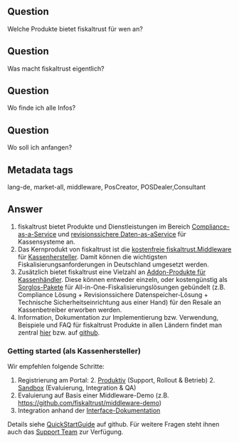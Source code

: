 ## Question

Welche Produkte bietet fiskaltrust für wen an?

## Question

Was macht fiskaltrust eigentlich?

## Question

Wo finde ich alle Infos?

## Question

Wo soll ich anfangen?

## Metadata tags

lang-de, market-all, middleware, PosCreator, POSDealer,Consultant

## Answer

1. fiskaltrust bietet Produkte und Dienstleistungen im Bereich [Compliance-as-a-Service](https://github.com/fiskaltrust/productdescription-de-doc/blob/master/compliance-as-a-service/overview.md) und [revisionssichere Daten-as-aService](https://github.com/fiskaltrust/productdescription-de-doc/blob/master/revisionssichere-daten-as-a-service/overview.md) für Kassensysteme an.
2. Das Kernprodukt von fiskaltrust ist die [kostenfreie fiskaltrust.Middleware](https://github.com/fiskaltrust/productdescription-de-doc/blob/master/compliance-as-a-service/produkte/4445-0003-lokal-installierte-middleware.md) für [Kassenhersteller](https://github.com/fiskaltrust/productdescription-de-doc/blob/master/angebote-nach-kundensegment/Kassenhersteller.md). Damit können die wichtigsten Fiskalisierungsanforderungen in Deutschland umgesetzt werden. 
3. Zusätzlich bietet fiskaltrust eine Vielzahl an [Addon-Produkte für Kassenhändler](https://github.com/fiskaltrust/productdescription-de-doc/blob/master/angebote-nach-kundensegment/Kassenhaendler.md). Diese können entweder einzeln, oder kostengünstig als [Sorglos-Pakete](https://github.com/fiskaltrust/productdescription-de-doc/tree/master/produkt-bundles) für All-in-One-Fiskalisierungslösungen gebündelt (z.B. Compliance Lösung + Revisionssichere Datenspeicher-Lösung + Technische Sicherheitseinrichtung aus einer Hand) für den Resale an Kassenbetreiber erworben werden.
4. Information, Dokumentation zur Implementierung bzw. Verwendung, Beispiele und FAQ für fiskaltrust Produkte in allen Ländern findet man zentral [hier](https://docs.fiskaltrust.cloud/) bzw. auf [github](https://github.com/fiskaltrust).

### Getting started (als Kassenhersteller)

Wir empfehlen folgende Schritte:

1. Registrierung am Portal:
   2. [Produktiv](https://portal.fiskaltrust.de/) (Support, Rollout & Betrieb)
   2. [Sandbox](https://portal-sandbox.fiskaltrust.de/) (Evaluierung, Integration & QA)
2. Evaluierung auf Basis einer Middleware-Demo (z.B. https://github.com/fiskaltrust/middleware-demo)
3. Integration anhand der [Interface-Dokumentation](https://github.com/fiskaltrust/interface-doc)

Details siehe [QuickStartGuide](https://github.com/fiskaltrust/quickguide-de-doc/) auf github. Für weitere Fragen steht ihnen auch das [Support Team](mailto:info@fiskaltrust.de) zur Verfügung.


